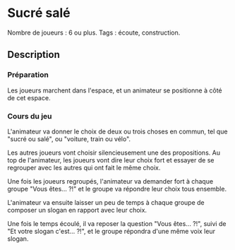 # Sucré salé

Nombre de joueurs : 6 ou plus.
Tags : écoute, construction.

## Description

### Préparation

Les joueurs marchent dans l'espace, et un animateur se positionne à côté de cet espace.

### Cours du jeu

L'animateur va donner le choix de deux ou trois choses en commun, tel que "sucré ou salé", ou "voiture, train ou vélo".

Les autres joueurs vont choisir silencieusement une des propositions. Au top de l'animateur, les joueurs vont dire leur choix fort et essayer de se regrouper avec les autres qui ont fait le même choix.

Une fois les joueurs regroupés, l'animateur va demander fort à chaque groupe "Vous êtes... ?!" et le groupe va répondre leur choix tous ensemble.

L'animateur va ensuite laisser un peu de temps à chaque groupe de composer un slogan en rapport avec leur choix.

Une fois le temps écoulé, il va reposer la question "Vous êtes... ?!", suivi de "Et votre slogan c'est... ?!", et le groupe répondra d'une même voix leur slogan.
